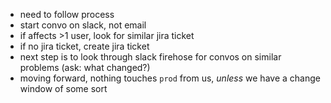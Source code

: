 * need to follow process
* start convo on slack, not email
* if affects >1 user, look for similar jira ticket
* if no jira ticket, create jira ticket
* next step is to look through slack firehose for convos on similar problems (ask: what changed?) 
* moving forward, nothing touches `prod` from us, _unless_ we have a change window of some sort 
